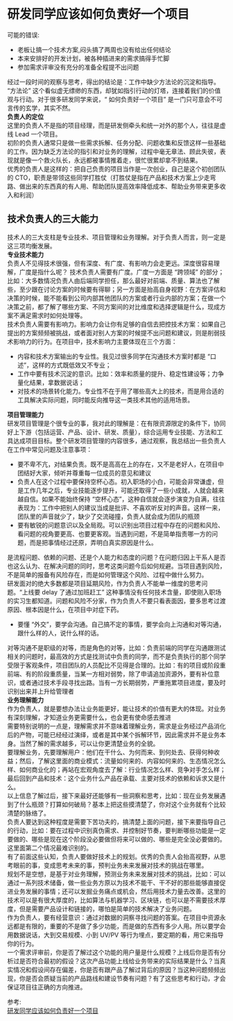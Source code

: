 # 研发同学应该如何负责好一个项目
可能的错误:  
- 老板让搞一个技术方案,闷头搞了两周也没有给出任何结论
- 本来安排好的开发计划，被各种插进来的需求搞得手忙脚
- 参加需求评审没有充分的准备全程提不出问题

经过一段时间的观察与思考，得出的结论是：工作中缺少方法论的沉淀和指导。  
“方法论” 这个看似虚无缥缈的东西，却犹如指引行动的灯塔，连接着我们的价值观与行动。对于很多研发同学来说，“ 如何负责好一个项目” 是一门只可意会不可言传的玄学，其实不然。  
**负责人的定位**  
这里的负责人不是指的项目经理，而是研发侧牵头和统一对外的那个人，往往是虚线 Lead 一个项目。  
初阶的负责人通常只是做一些需求拆解、任务分配、问题收集和反馈这样一些基础的工作。因为缺乏方法论的指引和对业务的理解，过程中毫无章法、顾此失彼，表现就是像一个救火队长，永远都被事情推着走，很忙很累却拿不到结果。  
优秀的负责人是这样的：把自己负责的项目当作是一次创业，自己是这个初创团队的 CTO，职责是带领这些同学打胜仗（打胜仗是指在产品和技术方案上少走弯路、做出来的东西真的有人用、帮助团队提高效率降低成本、帮助业务带来更多收入和利润）  

## 技术负责人的三大能力  
技术人的三大支柱是专业技术、项目管理和业务理解。对于负责人而言，则一定是这三项均衡发展。  
**专业技术能力**  
负责人不见得技术很强，但有深度、有广度、有影响力会走更远。深度很容易理解，广度是指什么呢？
技术负责人需要有广度。广度一方面是 “跨领域” 的部分；比如：大多数情况负责人由后端同学担任，那么最好对前端、质量、算法也了解些，至少跟在讨论方案的时候要有得聊；另一方面是抬高自身视野：在方案评估和决策的时候，能不能看到公司内部其他团队的方案或者行业内部的方案；在做一个决策之前，都了解了哪些方案、不同方案间的对比维度和选择逻辑是什么，现成方案不满足需求时如何处理等。  
技术负责人需要有影响力。影响力会让你有足够的自信去把控技术方案：如果自己提出的方案频频被挑战，或者面对别人方案的时候提不出问题和建议，则是削弱技术影响力的行为。在项目中，技术影响力主要体现在三个方面：  
- 内容和技术方案输出的专业性。我见过很多同学在沟通技术方案时都是 “口述”，这样的方式既低效又不专业；
- 工作中要有技术沉淀的意识。比如：效率和质量的提升、稳定性建设等；力争量化结果，拿数据说话；
- 对技术的场景转化能力。专业性不在于用了哪些高大上的技术，而是用合适的工具解决实际问题，同时能反向推导这一类技术其他的适用场景。

**项目管理能力**  
研发项目管理是个很专业的事，我对此的理解是：在有限资源限定的条件下，协同好上下游（包括运营、产品、设计、研发、质量），综合运用专业技能、方法和工具达成项目目标。整个研发项目管理的内容很多，通过观察，我总结出一些负责人在工作中常见问题及注意事项：  
- 要不卑不亢，对结果负责。既不是高高在上的存在，又不是老好人，在项目中团结好大家，倾听并尊重每一位成员的意见和建议
- 负责人在这个过程中要保持空杯心态。初入职场的小白，可能会非常谦虚，但是工作几年之后，专业技能逐步提升，可能还取得了一些小成就，人就会越来越自信。如果不能始终保持 “空杯心态”，这种自信就会逐步演变为自满，往往表现为：工作中把别人的建议当成是批评、不喜欢听反对的声音。这样一来，团队里的声音就少了，缺少了交流碰撞，负责人就会成为团队的瓶颈
- 要有敏锐的问题意识以及全局观。可以识别出项目过程中存在的问题和风险、看问题的视角要更高、也要更客观。当遇到问题，不是简单指责哪一方的问题，而是把事情经过还原，弄明白真实原因是什么。

是流程问题、依赖的问题、还是个人能力和态度的问题？在问题归因上干系人是否也这么认为、在解决问题的同时，思考这类问题今后如何规避。当项目遇到风险，不是简单的报备有风险存在，而是如何管理这个风险、过程中做什么努力。  
研发面对的绝大多数都是项目延期风险，作为负责人不能单一维度的思考问题。“上线要 delay 了通过加班赶工” 这种事情没有任何技术含量，即使刚入职场的实习生都知道。问题和风险不分家，作为负责人不要只看表面因，要多思考过渡原因、根本因是什么，在项目中对症下药。  
- 要懂 “外交”，要学会沟通。自己搞不定的事情，要学会向上沟通和对等沟通，跟什么样的人，说什么样的话。

对等沟通不是职级的对等，而是角色的对等，比如：负责前端的同学在沟通跟测试相关的问题时，最高效的方式是找测试中负责的同学，而不是负责执行的那个同学  
受限于客观条件，项目团队的人员配比不见得是合理的。比如：有的项目或阶段重前端、有的阶段重质量，当某一方相对弱势，除了申请追加资源外，要有补位意识，或者通过技术手段寻找出路。当有一方长期弱势，严重拖累项目进度，要及时识别出来并上升给管理者  
**业务理解能力**  
作为负责人，就是要想办法让业务能更好，能让技术的价值有更大的体现。对业务有深刻理解，才知道业务更需要什么，也会更有使命感去推进  
需要特别说明的一点是，理解需求并不意味着理解业务，需求是业务经过产品消化后的产物，可能已经经过演绎，或者是其中某个拆解环节，因此需求并不是业务本身。当然了解的需求越多，可以让你更清楚业务的全貌。  
要理解业务，先要理解用户：他们在干什么、为何而来、到何处去、获得何种收益；然后，了解这里面的商业模式：流量如何来的、内容如何来的、生态情况怎么样、如何商业化的；再站在宏观角度去了解：行业情况怎么样、竞争对手怎么样；最后回到产品和技术：这个业务什么产品在承载、主要对技术的依赖和诉求又是什么。  
以上信息了解过后，接下来最好还能够有一些洞察和思考，比如：现在业务发展遇到了什么瓶颈？打算如何破局？基本上把这些摸清楚了，你对这个业务就有个比较清楚的脉络了。  
负责人要达到这种程度是需要下苦功夫的，搞清楚上面的问题，接下来要指导自己的行动，比如：要在过程中识别真伪需求、并控制好节奏，要判断哪些功能是一定要做的、哪些是现在这个阶段没必要做但将来可以做的、哪些是完全没必要做的。这里面第二个情况最难识别的。  
有了前面这些认知，负责人要做好技术上的规划。优秀的负责人会抬高视野，从思考眼前的事，变成思考未来的事，预判业务未来发展对技术的挑战在哪里。  
规划不是空想，是基于对业务理解，预测业务未来发展对技术的挑战，比如：可以通过一系列技术储备，做一些业务方原以为技术不能干、干不好的那些能够直接促进业务发展的事情；还可以发掘业务痛点或机会，然后用技术力量去改善。这里的技术可以是有很大厚度的，比如算法与机器学习、区块链，也可以是不需要技术厚度，但是需要产品设计和链接的，哪怕是简单的技术解决了业务问题。  
作为负责人，要有经营意识：通过对数据的洞察寻找问题的答案。在项目中资源永远都是有限的，重要的不是做了多少功能，而是做的东西有多少人用。所以要学会用数据说话，大到交易规模、小到 UV/PV 等行为埋点，要定期的看，用它来指导你的行为。  
一个需求评审前，你是否了解过这个功能的用户量是什么规模？上线后你是否有分析过是否符合最初的假设？这次产品功能上线给业务带来的实际结果是什么？当真实情况和假设间存在偏差，你是否有跟产品了解过背后的原因？当这种问题频频出现，你是否会质疑当前的产品路线和建设节奏有问题？有了这些思考和行动，才会保证项目往正确的方向推进。


参考:  
[研发同学应该如何负责好一个项目](https://mp.weixin.qq.com/s/Aa0tKO0A9IECRq2ZARyS-A)
